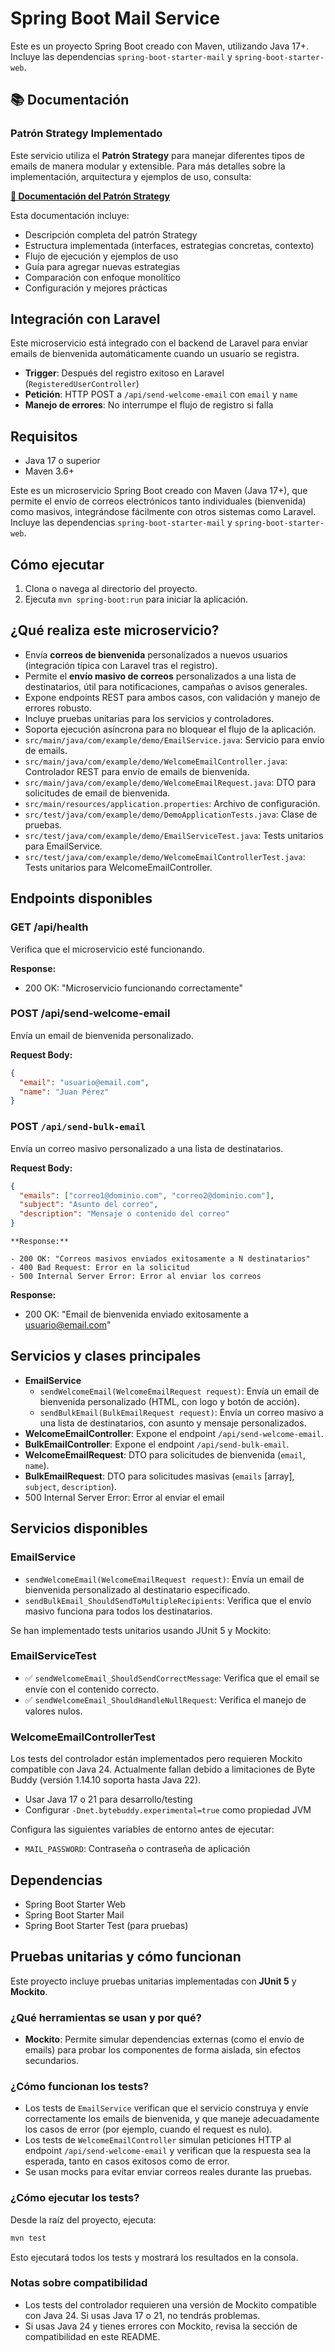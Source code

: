 # Spring Boot Mail Service

Este es un proyecto Spring Boot creado con Maven, utilizando Java 17+. Incluye las dependencias `spring-boot-starter-mail` y `spring-boot-starter-web`.

## 📚 Documentación

### Patrón Strategy Implementado

Este servicio utiliza el **Patrón Strategy** para manejar diferentes tipos de emails de manera modular y extensible. Para más detalles sobre la implementación, arquitectura y ejemplos de uso, consulta:

**[📖 Documentación del Patrón Strategy](STRATEGY_PATTERN_DOCUMENTATION.md)**

Esta documentación incluye:

- Descripción completa del patrón Strategy
- Estructura implementada (interfaces, estrategias concretas, contexto)
- Flujo de ejecución y ejemplos de uso
- Guía para agregar nuevas estrategias
- Comparación con enfoque monolítico
- Configuración y mejores prácticas

## Integración con Laravel

Este microservicio está integrado con el backend de Laravel para enviar emails de bienvenida automáticamente cuando un usuario se registra.

- **Trigger**: Después del registro exitoso en Laravel (`RegisteredUserController`)
- **Petición**: HTTP POST a `/api/send-welcome-email` con `email` y `name`
- **Manejo de errores**: No interrumpe el flujo de registro si falla

## Requisitos

- Java 17 o superior
- Maven 3.6+

Este es un microservicio Spring Boot creado con Maven (Java 17+), que permite el envío de correos electrónicos tanto individuales (bienvenida) como masivos, integrándose fácilmente con otros sistemas como Laravel. Incluye las dependencias `spring-boot-starter-mail` y `spring-boot-starter-web`.

## Cómo ejecutar

1. Clona o navega al directorio del proyecto.
2. Ejecuta `mvn spring-boot:run` para iniciar la aplicación.

## ¿Qué realiza este microservicio?

- Envía **correos de bienvenida** personalizados a nuevos usuarios (integración típica con Laravel tras el registro).
- Permite el **envío masivo de correos** personalizados a una lista de destinatarios, útil para notificaciones, campañas o avisos generales.
- Expone endpoints REST para ambos casos, con validación y manejo de errores robusto.
- Incluye pruebas unitarias para los servicios y controladores.
- Soporta ejecución asíncrona para no bloquear el flujo de la aplicación.
- `src/main/java/com/example/demo/EmailService.java`: Servicio para envío de emails.
- `src/main/java/com/example/demo/WelcomeEmailController.java`: Controlador REST para envío de emails de bienvenida.
- `src/main/java/com/example/demo/WelcomeEmailRequest.java`: DTO para solicitudes de email de bienvenida.
- `src/main/resources/application.properties`: Archivo de configuración.
- `src/test/java/com/example/demo/DemoApplicationTests.java`: Clase de pruebas.
- `src/test/java/com/example/demo/EmailServiceTest.java`: Tests unitarios para EmailService.
- `src/test/java/com/example/demo/WelcomeEmailControllerTest.java`: Tests unitarios para WelcomeEmailController.

## Endpoints disponibles

### GET /api/health

Verifica que el microservicio esté funcionando.

**Response:**

- 200 OK: "Microservicio funcionando correctamente"

### POST /api/send-welcome-email

Envía un email de bienvenida personalizado.

**Request Body:**

```json
{
  "email": "usuario@email.com",
  "name": "Juan Pérez"
}
```

### POST `/api/send-bulk-email`

Envía un correo masivo personalizado a una lista de destinatarios.

**Request Body:**

```json
{
  "emails": ["correo1@dominio.com", "correo2@dominio.com"],
  "subject": "Asunto del correo",
  "description": "Mensaje o contenido del correo"
}
```

```
**Response:**

- 200 OK: "Correos masivos enviados exitosamente a N destinatarios"
- 400 Bad Request: Error en la solicitud
- 500 Internal Server Error: Error al enviar los correos

```

**Response:**

- 200 OK: "Email de bienvenida enviado exitosamente a usuario@email.com"

## Servicios y clases principales

- **EmailService**
  - `sendWelcomeEmail(WelcomeEmailRequest request)`: Envía un email de bienvenida personalizado (HTML, con logo y botón de acción).
  - `sendBulkEmail(BulkEmailRequest request)`: Envía un correo masivo a una lista de destinatarios, con asunto y mensaje personalizados.
- **WelcomeEmailController**: Expone el endpoint `/api/send-welcome-email`.
- **BulkEmailController**: Expone el endpoint `/api/send-bulk-email`.
- **WelcomeEmailRequest**: DTO para solicitudes de bienvenida (`email`, `name`).
- **BulkEmailRequest**: DTO para solicitudes masivas (`emails` [array], `subject`, `description`).
- 500 Internal Server Error: Error al enviar el email

## Servicios disponibles

### EmailService

- `sendWelcomeEmail(WelcomeEmailRequest request)`: Envía un email de bienvenida personalizado al destinatario especificado.
- `sendBulkEmail_ShouldSendToMultipleRecipients`: Verifica que el envío masivo funciona para todos los destinatarios.

Se han implementado tests unitarios usando JUnit 5 y Mockito:

### EmailServiceTest

- ✅ `sendWelcomeEmail_ShouldSendCorrectMessage`: Verifica que el email se envíe con el contenido correcto.
- ✅ `sendWelcomeEmail_ShouldHandleNullRequest`: Verifica el manejo de valores nulos.

### WelcomeEmailControllerTest

Los tests del controlador están implementados pero requieren Mockito compatible con Java 24. Actualmente fallan debido a limitaciones de Byte Buddy (versión 1.14.10 soporta hasta Java 22).

- Usar Java 17 o 21 para desarrollo/testing
- Configurar `-Dnet.bytebuddy.experimental=true` como propiedad JVM

Configura las siguientes variables de entorno antes de ejecutar:

- `MAIL_PASSWORD`: Contraseña o contraseña de aplicación

## Dependencias

- Spring Boot Starter Web
- Spring Boot Starter Mail
- Spring Boot Starter Test (para pruebas)

## Pruebas unitarias y cómo funcionan

Este proyecto incluye pruebas unitarias implementadas con **JUnit 5** y **Mockito**.

### ¿Qué herramientas se usan y por qué?

- **Mockito**: Permite simular dependencias externas (como el envío de emails) para probar los componentes de forma aislada, sin efectos secundarios.

### ¿Cómo funcionan los tests?

- Los tests de `EmailService` verifican que el servicio construya y envíe correctamente los emails de bienvenida, y que maneje adecuadamente los casos de error (por ejemplo, cuando el request es nulo).
- Los tests de `WelcomeEmailController` simulan peticiones HTTP al endpoint `/api/send-welcome-email` y verifican que la respuesta sea la esperada, tanto en casos exitosos como de error.
- Se usan mocks para evitar enviar correos reales durante las pruebas.

### ¿Cómo ejecutar los tests?

Desde la raíz del proyecto, ejecuta:

```bash
mvn test
```

Esto ejecutará todos los tests y mostrará los resultados en la consola.

### Notas sobre compatibilidad

- Los tests del controlador requieren una versión de Mockito compatible con Java 24. Si usas Java 17 o 21, no tendrás problemas.
- Si usas Java 24 y tienes errores con Mockito, revisa la sección de compatibilidad en este README.
